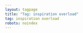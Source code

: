 ```yaml
---
layout: tagpage
title: "Tag: inspiration overload"
tag: inspiration overload
robots: noindex
---
```

